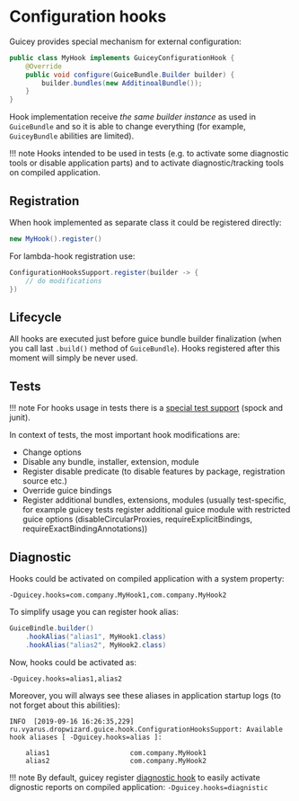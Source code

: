 # Configuration hooks

Guicey provides special mechanism for external configuration:

```java
public class MyHook implements GuiceyConfigurationHook {
    @Override
    public void configure(GuiceBundle.Builder builder) {
        builder.bundles(new AdditinoalBundle());    
    }       
}
```

Hook implementation receive *the same builder instance* as used in `GuiceBundle` 
and so it is able to change everything (for example, `GuiceyBundle` abilities are limited).

!!! note
    Hooks intended to be used in tests (e.g. to activate some diagnostic tools or disable application parts)
    and to activate diagnostic/tracking tools on compiled application.

## Registration

When hook implemented as separate class it could be registered directly:

```java
new MyHook().register()
```

For lambda-hook registration use:

```java
ConfigurationHooksSupport.register(builder -> { 
    // do modifications 
})
```

## Lifecycle

All hooks are executed just before guice bundle builder finalization (when you call last `.build()` 
method of `GuiceBundle`). Hooks registered after this moment will simply be never used.           

## Tests

!!! note
    For hooks usage in tests there is a [special test support](test.md) (spock and junit).

In context of tests, the most important hook modifications are:
 
* Change options
* Disable any bundle, installer, extension, module
* Register disable predicate (to disable features by package, registration source etc.)
* Override guice bindings
* Register additional bundles, extensions, modules (usually test-specific, for example guicey tests register 
additional guice module with restricted guice options (disableCircularProxies, requireExplicitBindings, requireExactBindingAnnotations))

## Diagnostic

Hooks could be activated on compiled application with a system property:

```
-Dguicey.hooks=com.company.MyHook1,com.company.MyHook2 
```

To simplify usage you can register hook alias:

```java    
GuiceBindle.builder()
    .hookAlias("alias1", MyHook1.class)
    .hookAlias("alias2", MyHook2.class)   
```

Now, hooks could be activated as: 

```
-Dguicey.hooks=alias1,alias2 
```

Moreover, you will always see these aliases in application startup logs (to not forget about this abilities):

```
INFO  [2019-09-16 16:26:35,229] ru.vyarus.dropwizard.guice.hook.ConfigurationHooksSupport: Available hook aliases [ -Dguicey.hooks=alias ]: 

    alias1                    com.company.MyHook1
    alias2                    com.company.MyHook2
```                                          

!!! note
    By default, guicey register [diagnostic hook](diagnostic/diagnostic-tools.md#diagnostic-hook)
    to easily activate dignostic reports on compiled application:
    ```
    -Dguicey.hooks=diagnistic
    ```